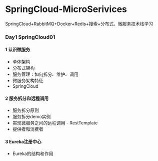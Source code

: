 # SpringCloud-MicroSerivices

SpringCloud+RabbitMQ+Docker+Redis+搜索+分布式，微服务技术栈学习

### Day1 SpringCloud01

#### 1 认识微服务

+ 单体架构
+ 分布式架构
+ 服务管理：如何拆分、维护、调用
+ 微服务架构特征
+ SpringCloud

#### 2 服务拆分和远程调用

+ 服务拆分原则
+ 服务拆分demo实例
+ 实现微服务之间的远程调用 - RestTemplate
+ 提供者和消费者

#### 3 Eureka注册中心

+  Eureka的结构和作用
